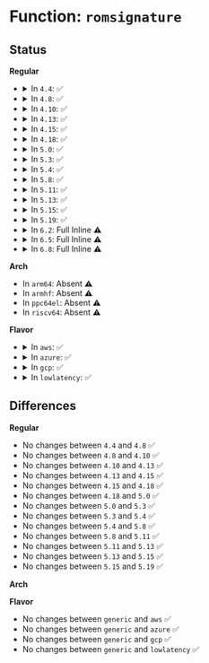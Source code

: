 # Function: <code>romsignature</code>

## Status
<b>Regular</b>
<ul>
<li>
<details>
<summary>In <code>4.4</code>: ✅</summary>

```c
int romsignature(const unsigned char *rom);
```

**Collision:** Unique Static

**Inline:** No

**Transformation:** False

**Instances:**

```
In arch/x86/kernel/probe_roms.c (ffffffff81f66efe)
Location: arch/x86/kernel/probe_roms.c:180
Inline: False
Direct callers:
  - arch/x86/kernel/probe_roms.c:probe_roms
  - arch/x86/kernel/probe_roms.c:probe_roms
  - arch/x86/kernel/probe_roms.c:probe_roms
```
**Symbols:**

```
ffffffff81f66efe-ffffffff81f66f50: romsignature (STB_LOCAL)
```
</details>
</li>
<li>
<details>
<summary>In <code>4.8</code>: ✅</summary>

```c
int romsignature(const unsigned char *rom);
```

**Collision:** Unique Static

**Inline:** No

**Transformation:** False

**Instances:**

```
In arch/x86/kernel/probe_roms.c (ffffffff81f8ed98)
Location: arch/x86/kernel/probe_roms.c:180
Inline: False
Direct callers:
  - arch/x86/kernel/probe_roms.c:probe_roms
  - arch/x86/kernel/probe_roms.c:probe_roms
  - arch/x86/kernel/probe_roms.c:probe_roms
```
**Symbols:**

```
ffffffff81f8ed98-ffffffff81f8ede9: romsignature (STB_LOCAL)
```
</details>
</li>
<li>
<details>
<summary>In <code>4.10</code>: ✅</summary>

```c
int romsignature(const unsigned char *rom);
```

**Collision:** Unique Static

**Inline:** No

**Transformation:** False

**Instances:**

```
In arch/x86/kernel/probe_roms.c (ffffffff81fca127)
Location: arch/x86/kernel/probe_roms.c:180
Inline: False
Direct callers:
  - arch/x86/kernel/probe_roms.c:probe_roms
  - arch/x86/kernel/probe_roms.c:probe_roms
  - arch/x86/kernel/probe_roms.c:probe_roms
```
**Symbols:**

```
ffffffff81fca127-ffffffff81fca178: romsignature (STB_LOCAL)
```
</details>
</li>
<li>
<details>
<summary>In <code>4.13</code>: ✅</summary>

```c
int romsignature(const unsigned char *rom);
```

**Collision:** Unique Static

**Inline:** No

**Transformation:** False

**Instances:**

```
In arch/x86/kernel/probe_roms.c (ffffffff820aa8ad)
Location: arch/x86/kernel/probe_roms.c:180
Inline: False
Direct callers:
  - arch/x86/kernel/probe_roms.c:probe_roms
  - arch/x86/kernel/probe_roms.c:probe_roms
  - arch/x86/kernel/probe_roms.c:probe_roms
```
**Symbols:**

```
ffffffff820aa8ad-ffffffff820aa904: romsignature (STB_LOCAL)
```
</details>
</li>
<li>
<details>
<summary>In <code>4.15</code>: ✅</summary>

```c
int romsignature(const unsigned char *rom);
```

**Collision:** Unique Static

**Inline:** No

**Transformation:** False

**Instances:**

```
In arch/x86/kernel/probe_roms.c (ffffffff826b1025)
Location: arch/x86/kernel/probe_roms.c:181
Inline: False
Direct callers:
  - arch/x86/kernel/probe_roms.c:probe_roms
  - arch/x86/kernel/probe_roms.c:probe_roms
  - arch/x86/kernel/probe_roms.c:probe_roms
```
**Symbols:**

```
ffffffff826b1025-ffffffff826b107c: romsignature (STB_LOCAL)
```
</details>
</li>
<li>
<details>
<summary>In <code>4.18</code>: ✅</summary>

```c
int romsignature(const unsigned char *rom);
```

**Collision:** Unique Static

**Inline:** No

**Transformation:** False

**Instances:**

```
In arch/x86/kernel/probe_roms.c (ffffffff826da6e3)
Location: arch/x86/kernel/probe_roms.c:181
Inline: False
Direct callers:
  - arch/x86/kernel/probe_roms.c:probe_roms
  - arch/x86/kernel/probe_roms.c:probe_roms
  - arch/x86/kernel/probe_roms.c:probe_roms
```
**Symbols:**

```
ffffffff826da6e3-ffffffff826da73a: romsignature (STB_LOCAL)
```
</details>
</li>
<li>
<details>
<summary>In <code>5.0</code>: ✅</summary>

```c
int romsignature(const unsigned char *rom);
```

**Collision:** Unique Static

**Inline:** No

**Transformation:** False

**Instances:**

```
In arch/x86/kernel/probe_roms.c (ffffffff82890ac5)
Location: arch/x86/kernel/probe_roms.c:181
Inline: False
Direct callers:
  - arch/x86/kernel/probe_roms.c:probe_roms
  - arch/x86/kernel/probe_roms.c:probe_roms
  - arch/x86/kernel/probe_roms.c:probe_roms
```
**Symbols:**

```
ffffffff82890ac5-ffffffff82890b1c: romsignature (STB_LOCAL)
```
</details>
</li>
<li>
<details>
<summary>In <code>5.3</code>: ✅</summary>

```c
int romsignature(const unsigned char *rom);
```

**Collision:** Unique Static

**Inline:** No

**Transformation:** False

**Instances:**

```
In arch/x86/kernel/probe_roms.c (ffffffff828a8038)
Location: arch/x86/kernel/probe_roms.c:181
Inline: False
Direct callers:
  - arch/x86/kernel/probe_roms.c:probe_roms
  - arch/x86/kernel/probe_roms.c:probe_roms
  - arch/x86/kernel/probe_roms.c:probe_roms
```
**Symbols:**

```
ffffffff828a8038-ffffffff828a8090: romsignature (STB_LOCAL)
```
</details>
</li>
<li>
<details>
<summary>In <code>5.4</code>: ✅</summary>

```c
int romsignature(const unsigned char *rom);
```

**Collision:** Unique Static

**Inline:** No

**Transformation:** False

**Instances:**

```
In arch/x86/kernel/probe_roms.c (ffffffff828ab09a)
Location: arch/x86/kernel/probe_roms.c:181
Inline: False
Direct callers:
  - arch/x86/kernel/probe_roms.c:probe_roms
  - arch/x86/kernel/probe_roms.c:probe_roms
  - arch/x86/kernel/probe_roms.c:probe_roms
```
**Symbols:**

```
ffffffff828ab09a-ffffffff828ab0f2: romsignature (STB_LOCAL)
```
</details>
</li>
<li>
<details>
<summary>In <code>5.8</code>: ✅</summary>

```c
int romsignature(const unsigned char *rom);
```

**Collision:** Unique Static

**Inline:** No

**Transformation:** False

**Instances:**

```
In arch/x86/kernel/probe_roms.c (ffffffff82cd0317)
Location: arch/x86/kernel/probe_roms.c:181
Inline: False
Direct callers:
  - arch/x86/kernel/probe_roms.c:probe_roms
  - arch/x86/kernel/probe_roms.c:probe_roms
  - arch/x86/kernel/probe_roms.c:probe_roms
```
**Symbols:**

```
ffffffff82cd0317-ffffffff82cd036f: romsignature (STB_LOCAL)
```
</details>
</li>
<li>
<details>
<summary>In <code>5.11</code>: ✅</summary>

```c
int romsignature(const unsigned char *rom);
```

**Collision:** Unique Static

**Inline:** No

**Transformation:** False

**Instances:**

```
In arch/x86/kernel/probe_roms.c (ffffffff82fbc157)
Location: arch/x86/kernel/probe_roms.c:181
Inline: False
Direct callers:
  - arch/x86/kernel/probe_roms.c:probe_roms
  - arch/x86/kernel/probe_roms.c:probe_roms
  - arch/x86/kernel/probe_roms.c:probe_roms
```
**Symbols:**

```
ffffffff82fbc157-ffffffff82fbc1af: romsignature (STB_LOCAL)
```
</details>
</li>
<li>
<details>
<summary>In <code>5.13</code>: ✅</summary>

```c
int romsignature(const unsigned char *rom);
```

**Collision:** Unique Static

**Inline:** No

**Transformation:** False

**Instances:**

```
In arch/x86/kernel/probe_roms.c (ffffffff831c6902)
Location: arch/x86/kernel/probe_roms.c:181
Inline: False
Direct callers:
  - arch/x86/kernel/probe_roms.c:probe_roms
  - arch/x86/kernel/probe_roms.c:probe_roms
  - arch/x86/kernel/probe_roms.c:probe_roms
```
**Symbols:**

```
ffffffff831c6902-ffffffff831c695a: romsignature (STB_LOCAL)
```
</details>
</li>
<li>
<details>
<summary>In <code>5.15</code>: ✅</summary>

```c
int romsignature(const unsigned char *rom);
```

**Collision:** Unique Static

**Inline:** No

**Transformation:** False

**Instances:**

```
In arch/x86/kernel/probe_roms.c (ffffffff832a7728)
Location: arch/x86/kernel/probe_roms.c:181
Inline: False
Direct callers:
  - arch/x86/kernel/probe_roms.c:probe_roms
  - arch/x86/kernel/probe_roms.c:probe_roms
  - arch/x86/kernel/probe_roms.c:probe_roms
```
**Symbols:**

```
ffffffff832a7728-ffffffff832a7780: romsignature (STB_LOCAL)
```
</details>
</li>
<li>
<details>
<summary>In <code>5.19</code>: ✅</summary>

```c
int romsignature(const unsigned char *rom);
```

**Collision:** Unique Static

**Inline:** No

**Transformation:** False

**Instances:**

```
In arch/x86/kernel/probe_roms.c (ffffffff83456a83)
Location: arch/x86/kernel/probe_roms.c:182
Inline: False
Direct callers:
  - arch/x86/kernel/probe_roms.c:probe_roms
  - arch/x86/kernel/probe_roms.c:probe_roms
  - arch/x86/kernel/probe_roms.c:probe_roms
```
**Symbols:**

```
ffffffff83456a83-ffffffff83456aeb: romsignature (STB_LOCAL)
```
</details>
</li>
<li>
<details>
<summary>In <code>6.2</code>: Full Inline ⚠️</summary>

**Collision:** Unique Static

**Inline:** Full

**Transformation:** False

**Instances:**

```
In arch/x86/kernel/probe_roms.c (ffffffff83e75220)
Location: arch/x86/kernel/probe_roms.c:182
Inline: True
Inline callers:
  - arch/x86/kernel/probe_roms.c:probe_roms
  - arch/x86/kernel/probe_roms.c:probe_roms
  - arch/x86/kernel/probe_roms.c:probe_roms
```
</details>
</li>
<li>
<details>
<summary>In <code>6.5</code>: Full Inline ⚠️</summary>

**Collision:** Unique Static

**Inline:** Full

**Transformation:** False

**Instances:**

```
In arch/x86/kernel/probe_roms.c (ffffffff83696cfc)
Location: arch/x86/kernel/probe_roms.c:182
Inline: True
Inline callers:
  - arch/x86/kernel/probe_roms.c:probe_roms
  - arch/x86/kernel/probe_roms.c:probe_roms
  - arch/x86/kernel/probe_roms.c:probe_roms
```
</details>
</li>
<li>
<details>
<summary>In <code>6.8</code>: Full Inline ⚠️</summary>

**Collision:** Unique Static

**Inline:** Full

**Transformation:** False

**Instances:**

```
In arch/x86/kernel/probe_roms.c (ffffffff838c6a1c)
Location: arch/x86/kernel/probe_roms.c:182
Inline: True
Inline callers:
  - arch/x86/kernel/probe_roms.c:probe_roms
  - arch/x86/kernel/probe_roms.c:probe_roms
  - arch/x86/kernel/probe_roms.c:probe_roms
```
</details>
</li>
</ul>
<b>Arch</b>
<ul>
<li>
In <code>arm64</code>: Absent ⚠️
</li>
<li>
In <code>armhf</code>: Absent ⚠️
</li>
<li>
In <code>ppc64el</code>: Absent ⚠️
</li>
<li>
In <code>riscv64</code>: Absent ⚠️
</li>
</ul>
<b>Flavor</b>
<ul>
<li>
<details>
<summary>In <code>aws</code>: ✅</summary>

```c
int romsignature(const unsigned char *rom);
```

**Collision:** Unique Static

**Inline:** No

**Transformation:** False

**Instances:**

```
In arch/x86/kernel/probe_roms.c (ffffffff828990ac)
Location: arch/x86/kernel/probe_roms.c:181
Inline: False
Direct callers:
  - arch/x86/kernel/probe_roms.c:probe_roms
  - arch/x86/kernel/probe_roms.c:probe_roms
  - arch/x86/kernel/probe_roms.c:probe_roms
```
**Symbols:**

```
ffffffff828990ac-ffffffff82899104: romsignature (STB_LOCAL)
```
</details>
</li>
<li>
<details>
<summary>In <code>azure</code>: ✅</summary>

```c
int romsignature(const unsigned char *rom);
```

**Collision:** Unique Static

**Inline:** No

**Transformation:** False

**Instances:**

```
In arch/x86/kernel/probe_roms.c (ffffffff828913a7)
Location: arch/x86/kernel/probe_roms.c:181
Inline: False
Direct callers:
  - arch/x86/kernel/probe_roms.c:probe_roms
  - arch/x86/kernel/probe_roms.c:probe_roms
  - arch/x86/kernel/probe_roms.c:probe_roms
```
**Symbols:**

```
ffffffff828913a7-ffffffff828913ff: romsignature (STB_LOCAL)
```
</details>
</li>
<li>
<details>
<summary>In <code>gcp</code>: ✅</summary>

```c
int romsignature(const unsigned char *rom);
```

**Collision:** Unique Static

**Inline:** No

**Transformation:** False

**Instances:**

```
In arch/x86/kernel/probe_roms.c (ffffffff828ac08c)
Location: arch/x86/kernel/probe_roms.c:181
Inline: False
Direct callers:
  - arch/x86/kernel/probe_roms.c:probe_roms
  - arch/x86/kernel/probe_roms.c:probe_roms
  - arch/x86/kernel/probe_roms.c:probe_roms
```
**Symbols:**

```
ffffffff828ac08c-ffffffff828ac0e4: romsignature (STB_LOCAL)
```
</details>
</li>
<li>
<details>
<summary>In <code>lowlatency</code>: ✅</summary>

```c
int romsignature(const unsigned char *rom);
```

**Collision:** Unique Static

**Inline:** No

**Transformation:** False

**Instances:**

```
In arch/x86/kernel/probe_roms.c (ffffffff828ac0aa)
Location: arch/x86/kernel/probe_roms.c:181
Inline: False
Direct callers:
  - arch/x86/kernel/probe_roms.c:probe_roms
  - arch/x86/kernel/probe_roms.c:probe_roms
  - arch/x86/kernel/probe_roms.c:probe_roms
```
**Symbols:**

```
ffffffff828ac0aa-ffffffff828ac102: romsignature (STB_LOCAL)
```
</details>
</li>
</ul>

## Differences
<b>Regular</b>
<ul>
<li>
No changes between <code>4.4</code> and <code>4.8</code> ✅
</li>
<li>
No changes between <code>4.8</code> and <code>4.10</code> ✅
</li>
<li>
No changes between <code>4.10</code> and <code>4.13</code> ✅
</li>
<li>
No changes between <code>4.13</code> and <code>4.15</code> ✅
</li>
<li>
No changes between <code>4.15</code> and <code>4.18</code> ✅
</li>
<li>
No changes between <code>4.18</code> and <code>5.0</code> ✅
</li>
<li>
No changes between <code>5.0</code> and <code>5.3</code> ✅
</li>
<li>
No changes between <code>5.3</code> and <code>5.4</code> ✅
</li>
<li>
No changes between <code>5.4</code> and <code>5.8</code> ✅
</li>
<li>
No changes between <code>5.8</code> and <code>5.11</code> ✅
</li>
<li>
No changes between <code>5.11</code> and <code>5.13</code> ✅
</li>
<li>
No changes between <code>5.13</code> and <code>5.15</code> ✅
</li>
<li>
No changes between <code>5.15</code> and <code>5.19</code> ✅
</li>
</ul>
<b>Arch</b>
<ul>
</ul>
<b>Flavor</b>
<ul>
<li>
No changes between <code>generic</code> and <code>aws</code> ✅
</li>
<li>
No changes between <code>generic</code> and <code>azure</code> ✅
</li>
<li>
No changes between <code>generic</code> and <code>gcp</code> ✅
</li>
<li>
No changes between <code>generic</code> and <code>lowlatency</code> ✅
</li>
</ul>
